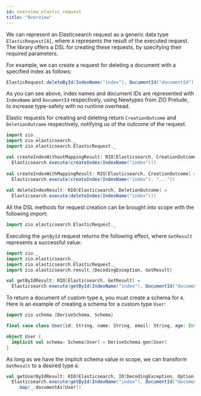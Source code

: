 ```yaml
---
id: overview_elastic_request
title: "Overview"
---
```


We can represent an Elasticsearch request as a generic data type `ElasticRequest[A]`, where `A` represents the result of the executed request. 
The library offers a DSL for creating these requests, by specifying their required parameters.

For example, we can create a request for deleting a document with a specified index as follows:

```scala
ElasticRequest.deleteById(IndexName("index"), DocumentId("documentId"))
```

As you can see above, index names and document IDs are represented with `IndexName` and `DocumentId` respectively,
using Newtypes from ZIO Prelude, to increase type-safety with no runtime overhead.

Elastic requests for creating and deleting return `CreationOutcome` and `DeletionOutcome` respectively, notifying us of the outcome of the request.

```scala
import zio._
import zio.elasticsearch._
import zio.elasticsearch.ElasticRequest._

val createIndexWithoutMappingResult: RIO[Elasticsearch, CreationOutcome] =
  Elasticsearch.execute(createIndex(IndexName("index")))
        
val createIndexWithMappingResult: RIO[Elasticsearch, CreationOutcome] =
  Elasticsearch.execute(createIndex(IndexName("index"), "..."))
      
val deleteIndexResult: RIO[Elasticsearch, DeletionOutcome] =
  Elasticsearch.execute(deleteIndex(IndexName("index")))
```

All the DSL methods for request creation can be brought into scope with the following import:

```scala
import zio.elasticsearch.ElasticRequest._
```

Executing the `getById` request returns the following effect, where `GetResult` represents a successful value:

```scala
import zio._
import zio.elasticsearch._
import zio.elasticsearch.ElasticRequest._
import zio.elasticsearch.result.{DecodingException, GetResult}

val getByIdResult: RIO[Elasticsearch, GetResult] =
  Elasticsearch.execute(getById(IndexName("index"), DocumentId("documentId")))
```

To return a document of custom type `A`, you must create a schema for `A`. Here is an example of creating a schema for a custom type `User`:

```scala
import zio.schema.{DeriveSchema, Schema}

final case class User(id: String, name: String, email: String, age: Int)

object User {
  implicit val schema: Schema[User] = DeriveSchema.gen[User]
}
```

As long as we have the implicit schema value in scope, we can transform `GetResult` to a desired type `A`:

```scala
val getUserByIdResult: RIO[Elasticsearch, IO[DecodingException, Option[User]]] =
  Elasticsearch.execute(getById(IndexName("index"), DocumentId("documentId")))
    .map(_.documentAs[User])
```
